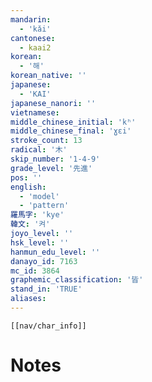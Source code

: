 ```yaml
---
mandarin:
  - 'kǎi'
cantonese:
  - kaai2
korean:
  - '해'
korean_native: ''
japanese:
  - 'KAI'
japanese_nanori: ''
vietnamese:
middle_chinese_initial: 'kʰ'
middle_chinese_final: 'ɣɛi'
stroke_count: 13
radical: '木'
skip_number: '1-4-9'
grade_level: '先進'
pos: ''
english:
  - 'model'
  - 'pattern'
羅馬字: 'kye'
韓文: '켜'
joyo_level: ''
hsk_level: ''
hanmun_edu_level: ''
danayo_id: 7163
mc_id: 3864
graphemic_classification: '皆'
stand_in: 'TRUE'
aliases:
---
```

```meta-bind-embed
[[nav/char_info]]
```

# Notes
